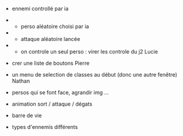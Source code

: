 *  ennemi controllé par ia  
* * perso aléatoire choisi par ia
* * attaque aléatoire lancée
* * on controle un seul perso : virer les controle du j2   Lucie

* crer une liste de boutons   Pierre 

* un menu de selection de classes au début (donc une autre fenêtre)  Nathan




* persos qui se font face, agrandir img ...
* animation sort / attaque / dégats
* barre de vie 
* types d'ennemis différents 
